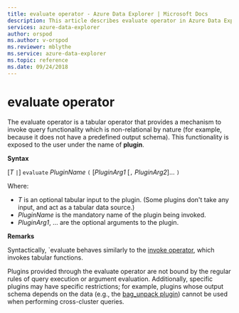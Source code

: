 ```yaml
---
title: evaluate operator - Azure Data Explorer | Microsoft Docs
description: This article describes evaluate operator in Azure Data Explorer.
services: azure-data-explorer
author: orspod
ms.author: v-orspod
ms.reviewer: mblythe
ms.service: azure-data-explorer
ms.topic: reference
ms.date: 09/24/2018
---
```

# evaluate operator

The evaluate operator is a tabular operator that provides a mechanism to invoke
query functionality which is non-relational by nature (for example, because it
does not have a predefined output schema). This functionality is exposed to the
user under the name of **plugin**.

**Syntax**

[*T* `|`] `evaluate` *PluginName* `(` [*PluginArg1* [`,` *PluginArg2*]... `)`

Where:

* *T* is an optional tabular input to the plugin. (Some plugins don't take
  any input, and act as a tabular data source.)
* *PluginName* is the mandatory name of the plugin being invoked.
* *PluginArg1*, ... are the optional arguments to the plugin.

**Remarks**

Syntactically, `evaluate behaves similarly
to the [invoke operator](./invokeoperator.md), which invokes tabular functions.

Plugins provided through the evaluate operator are not bound by the regular
rules of query execution or argument evaluation. Additionally, specific plugins
may have specific restrictions; for example, plugins whose output schema depends
on the data (e.g., the [bag_unpack plugin](./bag-unpackplugin.md)) cannot be used
when performing cross-cluster queries.
